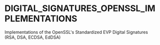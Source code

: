 # DIGITAL_SIGNATURES_OPENSSL_IMPLEMENTATIONS
Implementations of the OpenSSL's Standardized EVP Digital Signatures (RSA, DSA, ECDSA, EdDSA)
